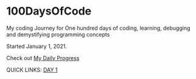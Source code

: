 # 100DaysOfCode
My coding Journey for One hundred days of coding, learning, debugging and demystifying programming concepts

Started January 1, 2021.

Check out [My Daily Progress](./MyDailyProgress.md)

QUICK LINKS:
[DAY 1](./day-1/notes.md)
